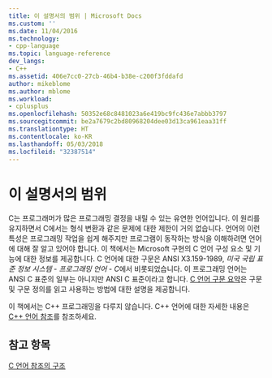 ```yaml
---
title: 이 설명서의 범위 | Microsoft Docs
ms.custom: ''
ms.date: 11/04/2016
ms.technology:
- cpp-language
ms.topic: language-reference
dev_langs:
- C++
ms.assetid: 406e7cc0-27cb-46b4-b38e-c200f3fddafd
author: mikeblome
ms.author: mblome
ms.workload:
- cplusplus
ms.openlocfilehash: 50352e68c8481023a6e419bc9fc436e7abbb3797
ms.sourcegitcommit: be2a7679c2bd80968204dee03d13ca961eaa31ff
ms.translationtype: HT
ms.contentlocale: ko-KR
ms.lasthandoff: 05/03/2018
ms.locfileid: "32387514"
---
```

# <a name="scope-of-this-manual"></a>이 설명서의 범위
C는 프로그래머가 많은 프로그래밍 결정을 내릴 수 있는 유연한 언어입니다. 이 원리를 유지하면서 C에서는 형식 변환과 같은 문제에 대한 제한이 거의 없습니다. 언어의 이런 특성은 프로그래밍 작업을 쉽게 해주지만 프로그램이 동작하는 방식을 이해하려면 언어에 대해 잘 알고 있어야 합니다. 이 책에서는 Microsoft 구현의 C 언어 구성 요소 및 기능에 대한 정보를 제공합니다. C 언어에 대한 구문은 ANSI X3.159-1989, *미국 국립 표준 정보 시스템 - 프로그래밍 언어 - C*에서 비롯되었습니다. 이 프로그래밍 언어는 ANSI C 표준의 일부는 아니지만 ANSI C 표준이라고 합니다. [C 언어 구문 요약](../c-language/c-language-syntax-summary.md)은 구문 및 구문 정의를 읽고 사용하는 방법에 대한 설명을 제공합니다.  
  
 이 책에서는 C++ 프로그래밍을 다루지 않습니다. C++ 언어에 대한 자세한 내용은 [C++ 언어 참조](../cpp/cpp-language-reference.md)를 참조하세요.  
  
## <a name="see-also"></a>참고 항목  
 [C 언어 참조의 구조](../c-language/organization-of-the-c-language-reference.md)